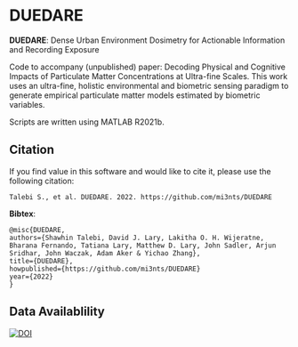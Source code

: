 # DUEDARE
**DUEDARE**: Dense Urban Environment Dosimetry for Actionable Information and Recording Exposure

Code to accompany (unpublished) paper: Decoding Physical and Cognitive Impacts of Particulate Matter Concentrations at Ultra-fine Scales. This work uses an ultra-fine, holistic environmental and biometric sensing paradigm to generate empirical particulate matter models estimated by biometric variables. 

Scripts are written using MATLAB R2021b.

## Citation

If you find value in this software and would like to cite it, please use the following citation: 

`Talebi S., et al. DUEDARE. 2022. https://github.com/mi3nts/DUEDARE`

__Bibtex__:
```
@misc{DUEDARE,
authors={Shawhin Talebi, David J. Lary, Lakitha O. H. Wijeratne, Bharana Fernando, Tatiana Lary, Matthew D. Lary, John Sadler, Arjun Sridhar, John Waczak, Adam Aker & Yichao Zhang},
title={DUEDARE},
howpublished={https://github.com/mi3nts/DUEDARE}
year={2022}
}
```
## Data Availablility
[![DOI](https://zenodo.org/badge/DOI/10.5281/zenodo.6326357.svg)](https://doi.org/10.5281/zenodo.6326357)
